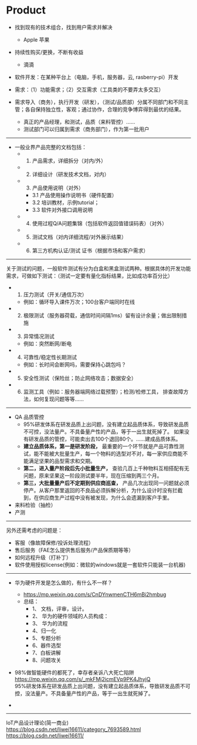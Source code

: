 # Product

* 找到现有的技术组合，找到用户需求并解决
  * Apple 苹果

* 持续性购买/更换，不断有收益
  * 滴滴 
  
* 软件开发：在某种平台上（电脑，手机，服务器，云, rasberry-pi）开发

* 需求：（1）功能需求；（2）交互需求（工具类的不要弄太多交互）

* 需求导入（商务），执行开发（研发），（测试/品质部）分属不同部门和不同主管；各自保持独立性，客观；通过协作，合理的竞争博弈得到最优的结果。  
  * 真正的产品经理，和测试，品质（来料管控）......
  * 测试部门可以归属到需求（商务部门），作为第一批用户

---
* 一般业界产品完整的文档包括：  
   * 1. 产品需求，详细拆分（对内/外）  
   * 2. 详细设计（研发技术文档，对内）
   * 3. 产品使用说明（对外）
      * 3.1 产品使用操作说明书（硬件配置）
      * 3.2 培训教材，示例tutorial；
      * 3.3 软件对外接口调用说明
   * 4. 使用过程Q/A问题集锦（包括软件返回值错误码表）（对外）
   * 5. 测试文档（对内详细流程/对外展示结果）
   * 6. 第三方机构认证/测试 证书（根据市场和客户需求）

---
关于测试的问题，一般软件测试有分为白盒和黑盒测试两种。根据具体的开发功能需求，可做如下测试：（测试一定要有量化指标结果，比如成功率百分比）

* 1. 压力测试（开关/通信万次）
  * 例如：循环导入课件万次；100台客户端同时在线 
* 2. 极限测试（服务器荷载，通信时间间隔1ms）留有设计余量；做出限制措施
* 3. 异常情况测试
  * 例如：突然断网/断电
* 4. 可靠性/稳定性长期测试
  * 例如：长时间会断网吗，需要保持心跳包吗？
* 5. 安全性测试（保险丝；防止网络攻击；数据安全）
* 6. 监测工具（例如：服务器端网络过载预警）；检测/检修工具， 排查故障方法，如何复现问题等等……

---
* QA 品质管控
  * 95%研发体系在研发品质上出问题，没有建立起品质体系，导致研发品质不可控，没法量产。不具备量产性的产品，等于一出生就死掉了。 如果没有研发品质的管控，可能卖出去100个退回80个。……建成品质体系。
  * **建立品质体系，第一是研发阶段，** 最重要的一个环节就是产品可靠性测试，能不能被大批量生产，每一个物料的选型对不对，每一家供应商能不能满足坚果的品型需求和交期。
  * **第二，进入量产阶段后先小批量生产，** 查验几百上千种物料互相搭配有无问题，原来坚果这一阶段测试要半年，现在压缩到两三个月。
  * **第三，大批量量产后不定期到供应商巡查，** 产品几次出现同一问题就必须停产。从客户那里返回的不良品必须拆解分析，为什么设计时没有拦截到，在供应商生产过程中没有被发现，为什么会遗漏到客户手里。
* 来料检验（抽检）
* 产测

---
另外还需考虑的问题是：
*  客服（像故障保修/投诉处理流程）
*  售后服务（FAE怎么提供售后服务/产品保质期等等）
*  如何远程升级（打补丁）
*  软件使用授权license(例如：微软的windows就是一套软件只能装一台机器)

---
* 华为硬件开发是怎么做的，有什么不一样？  
  * https://mp.weixin.qq.com/s/CnDYnwmenCTH6mBi2hmbug
  * 总结：
    * 1、 文档，评审，设计。
    * 2、 华为的硬件领域的人员构成：
    * 3、 华为的流程
    * 4、归一化
    * 5、专题分析
    * 6、器件选型
    * 7、白板讲解
    * 8、问题攻关

* 98%做智能硬件的都死了，幸存者亲诉八大死亡陷阱  
  https://mp.weixin.qq.com/s/_mkFMj2icmEVp9PK4JhyjQ  
  95%研发体系在研发品质上出问题，没有建立起品质体系，导致研发品质不可控，没法量产。不具备量产性的产品，等于一出生就死掉了。
* 

---
IoT产品设计理论(简一商业)
https://blog.csdn.net/liwei16611/category_7693589.html  
https://blog.csdn.net/liwei16611/


